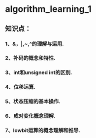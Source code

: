 # algorithm_learning_1
## 知识点：
### 1、&，|,~,^的理解与运用.
### 2、补码的概念和特性.
### 3、int和unsigned int的区别.
### 4、位移运算.
### 5、状态压缩的基本操作.
### 6、成对变化概念理解.
### 7、lowbit运算的概念理解和推导.
